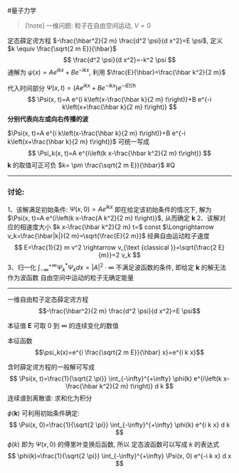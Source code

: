 #量子力学 

>[!note] 一维问题: 粒子在自由空间运动, $V=0$

定态薛定谔方程 $-\frac{\hbar^2}{2 m} \frac{d^2 \psi}{d x^2}=E \psi$, 定义 $k \equiv \frac{\sqrt{2 m E}}{\hbar}$
$$
\frac{d^2 \psi}{d x^2}=-k^2 \psi
$$
通解为 $\psi(x)=A e^{i k x}+B e^{-i k x}$, 利用 $\frac{E}{\hbar}=\frac{\hbar k^2}{2 m}$

代入时间部分 $\Psi(x, t)=\left(A e^{i k x}+B e^{-i k x}\right) e^{-i E t / \hbar}$
$$
\Psi(x, t)=A e^{i k\left(x-\frac{\hbar k}{2 m} t\right)}+B e^{-i k\left(x+\frac{\hbar k}{2 m} t\right)}
$$
**分别代表向左或向右传播的波**


$\Psi(x, t)=A e^{i k\left(x-\frac{\hbar k}{2 m} t\right)}+B e^{-i k\left(x+\frac{\hbar k}{2 m} t\right)}$ 可统一写成
$$
\Psi_k(x, t)=A e^{i\left(k x-\frac{\hbar k^2}{2 m} t\right)}
$$
$\boldsymbol{k}$ 的取值可正可负 $k= \pm \frac{\sqrt{2 m E}}{\hbar}$
#Q
****
### 讨论:

1、该解满足初始条件: $\Psi(x, 0)=A e^{i k x}$
即在给定该初始条件的情况下, 解为 $\Psi(x, t)=A e^{i\left(k x-\frac{A k^2}{2 m} t\right)}$, 从而确定 $\boldsymbol{k}$
2、该解对应的相速度大小 $k x-\frac{\hbar k^2}{2 m} t=$ const $\Longrightarrow v_k=\frac{\hbar|k|}{2 m}=\sqrt{\frac{E}{2 m}}$ 经典自由运动粒子速度
$$
E=\frac{1}{2} m v^2 \rightarrow v_{\text {classical }}=\sqrt{\frac{2 E}{m}}=2 v_k
$$
3、归一化 $\int_{-\infty}^{+\infty} \Psi_k^* \Psi_k d x=|A|^2 \cdot \infty$ 不满足波函数的条件, 即给定 $\boldsymbol{k}$ 的解无法作为波函数
自由空间中运动的粒子无确定能量

****
一维自由粒子定态薛定谔方程 $$-\frac{\hbar^2}{2 m} \frac{d^2 \psi}{d x^2}=E \psi$$

本征值 $\boldsymbol{E}$ 可取 0 到 $\infty$ 的连续变化的数值

本征函数 $$\psi_k(x)=e^{i \frac{\sqrt{2 m E}}{\hbar} x}=e^{i k x}$$

含时薛定谔方程的一般解可写成
$$
\Psi(x, t)=\frac{1}{\sqrt{2 \pi}} \int_{-\infty}^{+\infty} \phi(k) e^{i\left(k x-\frac{\hbar k^2}{2 m} t\right)} d k
$$
连续谱到离散谱: 求和化为积分

$\phi(\boldsymbol{k})$ 可利用初始条件确定:
$$
\Psi(x, 0)=\frac{1}{\sqrt{2 \pi}} \int_{-\infty}^{+\infty} \phi(k) e^{i k x} d k
$$
$\phi(k)$ 即为 $\Psi(x, 0)$ 的傅里叶变换后函数, 所以
定态波函数可以写成 $k$ 的表达式
$$
\phi(k)=\frac{1}{\sqrt{2 \pi}} \int_{-\infty}^{+\infty} \Psi(x, 0) e^{-i k x} d x
$$